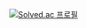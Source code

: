 [![Solved.ac
프로필](http://mazassumnida.wtf/api/v2/generate_badge?boj={dlwogurgur@naver.com})](https://solved.ac/{handle})
